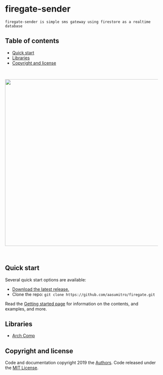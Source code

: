 # firegate-sender
    firegate-sender is simple sms gateway using firestore as a realtime database

## Table of contents

- [Quick start](#quick-start)
- [Libraries](#libraries)
- [Copyright and license](#copyright-and-license)

</br>
<p align="center">
   <img src="https://raw.githubusercontent.com/aasumitro/firegate/master/firegate.png" width="550">
</p>
</br>


## Quick start

Several quick start options are available:

- [Download the latest release.](https://github.com/)
- Clone the repo: `git clone https://github.com/aasumitro/firegate.git`

Read the [Getting started page](https://aasumitro.id/) for information on the contents, and examples, and more.


## Libraries
 - [Arch Comp](https://developer.android.com/jetpack/#architecture-components)


## Copyright and license

Code and documentation copyright 2019 the [Authors](https://github.com/aasumitro).
Code released under the [MIT License](https://github.com/).
